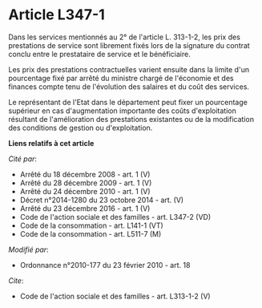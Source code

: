 # Article L347-1

Dans les services mentionnés au 2° de l'article L. 313-1-2, les prix des prestations de service sont librement fixés lors de
la signature du contrat conclu entre le prestataire de service et le bénéficiaire. 

Les prix des prestations contractuelles varient ensuite dans la limite d'un pourcentage fixé par arrêté du ministre chargé de
l'économie et des finances compte tenu de l'évolution des salaires et du coût des services. 

Le représentant de l'Etat dans le département peut fixer un pourcentage supérieur en cas d'augmentation importante des coûts
d'exploitation résultant de l'amélioration des prestations existantes ou de la modification des conditions de gestion ou
d'exploitation.

**Liens relatifs à cet article**

_Cité par_:

  - Arrêté du 18 décembre 2008 - art. 1 (V)
  - Arrêté du 28 décembre 2009 - art. 1 (V)
  - Arrêté du 24 décembre 2010 - art. 1 (V)
  - Décret n°2014-1280 du 23 octobre 2014 - art. (V)
  - Arrêté du 23 décembre 2016 - art. 1 (V)
  - Code de l'action sociale et des familles - art. L347-2 (VD)
  - Code de la consommation - art. L141-1 (VT)
  - Code de la consommation - art. L511-7 (M)

_Modifié par_:

  - Ordonnance n°2010-177 du 23 février 2010 - art. 18

_Cite_:

  - Code de l'action sociale et des familles - art. L313-1-2 (V)
